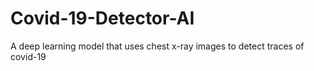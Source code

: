# Covid-19-Detector-AI
A deep learning model that uses chest x-ray images to detect traces of covid-19
